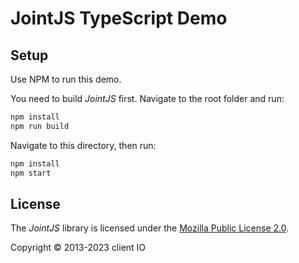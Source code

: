 # JointJS TypeScript Demo

## Setup

Use NPM to run this demo.

You need to build *JointJS* first. Navigate to the root folder and run:
```bash
npm install
npm run build
```

Navigate to this directory, then run:
```bash
npm install
npm start
```

## License

The *JointJS* library is licensed under the [Mozilla Public License 2.0](https://github.com/clientIO/joint/blob/master/LICENSE).

Copyright © 2013-2023 client IO
